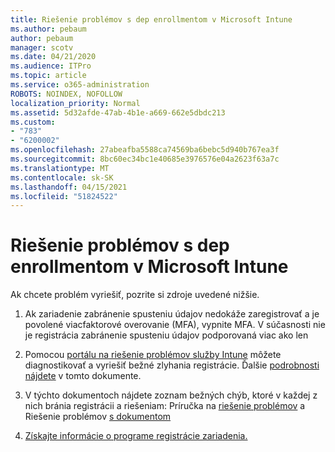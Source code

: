 ```yaml
---
title: Riešenie problémov s dep enrollmentom v Microsoft Intune
ms.author: pebaum
author: pebaum
manager: scotv
ms.date: 04/21/2020
ms.audience: ITPro
ms.topic: article
ms.service: o365-administration
ROBOTS: NOINDEX, NOFOLLOW
localization_priority: Normal
ms.assetid: 5d32afde-47ab-4b1e-a669-662e5dbdc213
ms.custom:
- "783"
- "6200002"
ms.openlocfilehash: 27abeafba5588ca74569ba6bebc5d940b767ea3f
ms.sourcegitcommit: 8bc60ec34bc1e40685e3976576e04a2623f63a7c
ms.translationtype: MT
ms.contentlocale: sk-SK
ms.lasthandoff: 04/15/2021
ms.locfileid: "51824522"
---
```

# <a name="troubleshoot-issues-with-dep-enrollment-in-microsoft-intune"></a>Riešenie problémov s dep enrollmentom v Microsoft Intune

Ak chcete problém vyriešiť, pozrite si zdroje uvedené nižšie.
  
1. Ak zariadenie zabránenie spusteniu údajov nedokáže zaregistrovať a je povolené viacfaktorové overovanie (MFA), vypnite MFA. V súčasnosti nie je registrácia zabránenie spusteniu údajov podporovaná viac ako len

2. Pomocou [portálu na riešenie problémov služby Intune](https://devicemanagement.microsoft.com/#blade/Microsoft_Intune_DeviceSettings/TroubleshootBlade) môžete diagnostikovať a vyriešiť bežné zlyhania registrácie. Ďalšie [podrobnosti nájdete](https://docs.microsoft.com/intune/help-desk-operators) v tomto dokumente.

3. V týchto dokumentoch nájdete zoznam bežných chýb, ktoré v každej z nich bránia registrácii a riešeniam: Príručka na [riešenie problémov](https://support.microsoft.com/help/4039809/troubleshooting-ios-device-enrollment-in-intune) a Riešenie problémov [s dokumentom](https://docs.microsoft.com/troubleshoot/mem/intune/troubleshoot-device-enrollment-in-intune)

4. [Získajte informácie o programe registrácie zariadenia.](https://docs.microsoft.com/intune/device-enrollment-program-enroll-ios)
